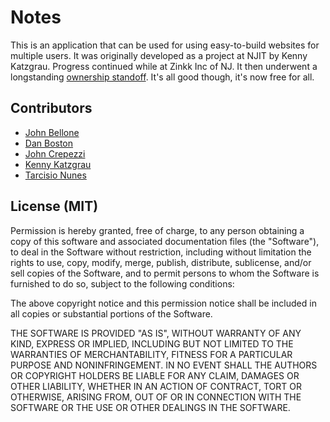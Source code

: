 # Notes

This is an application that can be used for using easy-to-build websites for multiple users. It was originally developed as a project at NJIT by Kenny Katzgrau. Progress continued while at Zinkk Inc of NJ. It then underwent a longstanding [ownership standoff](http://www.connectsj.com/daniel/WebID.JPG). It's all good though, it's now free for all.

## Contributors

* [John Bellone](http://thoughtlessbanter.com/)
* [Dan Boston](http://programmerdan.com)
* [John Crepezzi](http://seejohncode.com)
* [Kenny Katzgrau](http://codefury.net)
* [Tarcisio Nunes](http://tarcisionunes.com/)

## License (MIT)

Permission is hereby granted, free of charge, to any person obtaining a copy of this software and associated documentation files (the "Software"), to deal in the Software without restriction, including without limitation the rights to use, copy, modify, merge, publish, distribute, sublicense, and/or sell copies of the Software, and to permit persons to whom the Software is furnished to do so, subject to the following conditions:

The above copyright notice and this permission notice shall be included in all copies or substantial portions of the Software.

THE SOFTWARE IS PROVIDED "AS IS", WITHOUT WARRANTY OF ANY KIND, EXPRESS OR IMPLIED, INCLUDING BUT NOT LIMITED TO THE WARRANTIES OF MERCHANTABILITY, FITNESS FOR A PARTICULAR PURPOSE AND NONINFRINGEMENT. IN NO EVENT SHALL THE AUTHORS OR COPYRIGHT HOLDERS BE LIABLE FOR ANY CLAIM, DAMAGES OR OTHER LIABILITY, WHETHER IN AN ACTION OF CONTRACT, TORT OR OTHERWISE, ARISING FROM, OUT OF OR IN CONNECTION WITH THE SOFTWARE OR THE USE OR OTHER DEALINGS IN THE SOFTWARE. 
